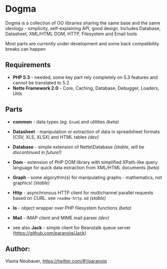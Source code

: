 Dogma
========

Dogma is a collection of OO libraries sharing the same base and the same ideology - simplicity, self-explaining API, good design.
Includes Database, Datasheet, XML/HTML DOM, HTTP, Filesystem and Email tools

Most parts are currently under development and some back compatibility breaks can happen


Requirements
--------
 - **PHP 5.3** - needed, some key part rely completely on 5.3 features and cannot be translated to 5.2
 - **Nette Framework 2.0** - Core, Caching, Database, Debugger, Loaders, Utils


Parts
--------
 - **common** - data types (eg. `Enum`) and utilities *(beta)*
 - **Datasheet** - manipulation or extraction of data in spreadsheet formats (CSV, XLS, XLSX) and HTML tables *(dev)*
 - **Database** - simple extension of Nette\Database *(stable, will be discontinued in future!)*
 - **Dom** - extension of PHP DOM library with simplified XPath-like query language for quick data extraction from XML/HTML documents *(beta)*
 - **Graph** - some algorythm(s) for manipulating graphs - mathematics, not graphics! *(stable)*
 - **Http** - asynchronous HTTP client for multichannel parallel requests based on CURL. see `readme-http.md` *(stable)*
 - **Io** - object wrapper over PHP filesystem functions *(beta)*
 - **Mail** - IMAP client and MIME mail parser *(dev)*

 - see also **Jack** - simple client for Beanstalk queue server (https://github.com/paranoiq/Jack)

Author:
--------
Vlasta Neubauer, https://twitter.com/#!/paranoiq
